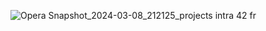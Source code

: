 ![Opera Snapshot_2024-03-08_212125_projects intra 42 fr](https://github.com/Phroms/minitalk/assets/131699674/2b58e99e-c687-4292-9182-067ba614f258)
